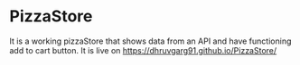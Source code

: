 # PizzaStore

It is a working pizzaStore that shows data from an API and have functioning add to cart button.
It is live on https://dhruvgarg91.github.io/PizzaStore/
